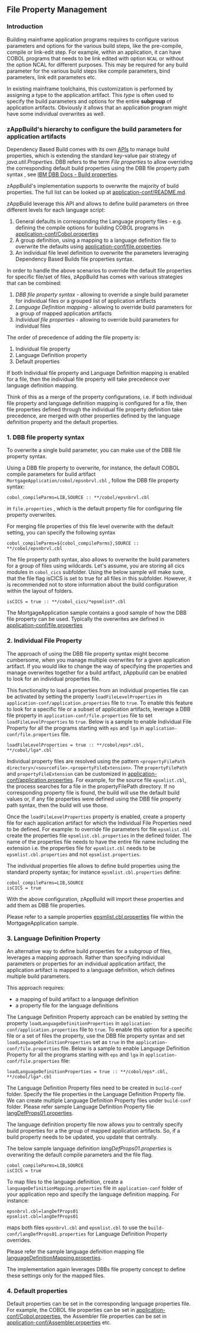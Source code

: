 ## File Property Management

### Introduction

Building mainframe application programs requires to configure various parameters and options for the various build steps, like the pre-compile, compile or link-edit step. For example, within an application, it can have COBOL programs that needs to be link edited with option `NCAL` or without the option NCAL for different purposes. This may be required for any build parameter for the various build steps like compile parameters, bind parameters, link edit parameters etc. 

In existing mainframe toolchains, this customization is performed by assigning a type to the application artifact. This *type* is often used to specify the build parameters and options for the entire **subgroup** of application artifacts. Obviously it allows that an application program might have some individual overwrites as well.

### zAppBuild's hierarchy to configure the build parameters for application artifacts

Dependency Based Build comes with its own [APIs](https://www.ibm.com/docs/api/v1/content/SS6T76_2.0.0/javadoc/index.html) to manage build properties, which is extending the standard key-value pair strategy of *java.util.Properties*. DBB refers to the term *File properties* to allow overriding the corresponding default build properties using the DBB file property path syntax , see [IBM DBB Docs - Build properties](https://www.ibm.com/docs/en/dbb/2.0.0?topic=apis-build-properties#file-properties).

zAppBuild's implementation supports to overwrite the majority of build properties. The full list can be looked up at [application-conf/README.md](../samples/application-conf/README.md).

zAppBuild leverage this API and allows to define build parameters on three different levels for each language script:
  1. General defaults in corresponding the Language property files - e.g. defining the compile options for building COBOL programs in [application-conf/Cobol.properties](../samples/application-conf/Cobol.properties)
  2. A group definition, using a mapping to a language definition file to overwrite the defaults using [application-conf/file.properties](../samples/application-conf/file.properties).
  3. An individual file level definition to overwrite the parameters leveraging Dependency Based Builds file properties syntax.

In order to handle the above scenarios to override the default file properties for specific file/set of files, zAppBuild has comes with various strategies that can be combined:

  1. *DBB file property syntax* - allowing to override a single build parameter for individual files or a grouped list of application artifacts 
  2. *Language Definition mapping* - allowing to override  build parameters for a group of mapped application artifacts
  3. *Individual file properties* - allowing to override build parameters for individual files

The order of precedence of adding the file property is:

  1. Individual file property
  2. Language Definition property
  3. Default properties

If both Individual file property and Language Definition mapping is enabled for a file, then the individual file property will take precedence over language definition mapping.

Think of this as a merge of the property configurations, i.e. if both individual file property and language definition mapping is configured for a file, then file properties defined through the individual file property definition take precedence, are merged with other properties defined by the language definition property and the default properties. 

### 1. DBB file property syntax

To overwrite a single build parameter, you can make use of the DBB file property syntax.  

Using a DBB file property to overwrite, for instance, the default COBOL compile parameters for build artifact `MortgageApplication/cobol/epsnbrvl.cbl` , follow the DBB file property syntax:

```properties
cobol_compileParms=LIB,SOURCE :: **/cobol/epsnbrvl.cbl
```
in `file.properties` , which is the default property file for configuring file property overwrites.

For merging file properties of this file level overwrite with the default setting, you can specify the following syntax
```properties
cobol_compileParms=${cobol_compileParms},SOURCE :: **/cobol/epsnbrvl.cbl
```

The file property path syntax, also allows to overwrite the build parameters for a group of files using wildcards. Let's assume, you are storing all cics modules in `cobol_cics` subfolder. Using the below sample will make sure, that the file flag isCICS is set to true for all files in this subfolder. However, it is recommended not to store information about the build configuration within the layout of folders.
```properties
isCICS = true :: **/cobol_cics/*epsmlist*.cbl
```

The MortgageApplication sample contains a good sample of how the DBB file property can be used. Typically the overwrites are defined in [application-conf/file.properties](../samples/MortgageApplication/application-conf/file.properties)

### 2. Individual File Property

The approach of using the DBB file property syntax might become cumbersome, when you manage multiple overwrites for a given application artifact. If you would like to change the way of specifying the properties and manage overwrites together for a build artifact, zAppbuild can be enabled to look for an individual properties file. 

This functionality to load a properties from an individual properties file can be activated by setting the property `loadFileLevelProperties` in `application-conf/application.properties` file to `true`.  To enable this feature to look for a specific file or a subset of application artifacts, leverage a DBB file property in `application-conf/file.properties` file to set `loadFileLevelProperties` to `true`. Below is a sample to enable Individual File Property for all the programs starting with `eps` and `lga` in `application-conf/file.properties` file.

```properties
loadFileLevelProperties = true :: **/cobol/eps*.cbl, **/cobol/lga*.cbl` 
```

Individual property files are resolved using the pattern `<propertyFilePath directory>/<sourceFile>.<propertyFileExtension>`. The `propertyFilePath` and `propertyFileExtension` can be customized in [application-conf/application.properties](../samples/MortgageApplication/application-conf/application.properties). For example, for the source file `epsmlist.cbl`, the process searches for a file in the propertyFilePath directory. If no corresponding property file is found, the build will use the default build values or, if any file properties were defined using the DBB file property path syntax, then the build will use those.

Once the `loadFileLevelProperties` property is enabled, create a property file for each application artifact for which the Individual File Properties need to be defined. For example: to override file parameters for file `epsmlist.cbl` create the properties file `epsmlist.cbl.properties` in the defined folder. The name of the properties file needs to have the entire file name including the extension i.e. the properties file for `epsmlist.cbl` needs to be `epsmlist.cbl.properties` and not `epsmlist.properties`.

The individual properties file allows to define build properties using the standard property syntax; for instance `epsmlist.cbl.properties` define: 
```properties
cobol_compileParms=LIB,SOURCE
isCICS = true
```

With the above configuration, zAppBuild will import these properties and add them as DBB file properties. 

Please refer to a sample properties [epsmlist.cbl.properties](../samples/MortgageApplication/properties/epsmlist.cbl.properties) file within the MortgageApplication sample.


### 3. Language Definition Property

An alternative way to define build properties for a subgroup of files, leverages a mapping approach. Rather than specifying individual parameters or properties for an individual application artifact, the application artifact is mapped to a language definition, which defines multiple build parameters.

This approach requires:

* a mapping of build artifact to a language definition
* a property file for the language definitions

The Language Definition Property approach can be enabled by setting the property `loadLanguageDefinitionProperties` in `application-conf/application.properties` file to `true`. To enable this option for a specific file or a set of files the property, use the DBB file property syntax and set  `loadLanguageDefinitionProperties` set as `true` in the `application-conf/file.properties` file. Below is a sample to enable Language Definition Property for all the programs starting with `eps` and `lga` in `application-conf/file.properties` file:

```properties
loadLanguageDefinitionProperties = true :: **/cobol/eps*.cbl, **/cobol/lga*.cbl
```

The Language Definition Property files need to be created in `build-conf` folder. Specify the file properties in the Language Definition Property file. We can create multiple Language Definition Property files under `build-conf` folder. Please refer sample Language Definition Property file [langDefProps01.properties](../build-conf/langDefProps01.properties).  

The language definition property file now allows you to centrally specify build properties for a the group of mapped application artifacts. So, if a build property needs to be updated, you update that centrally.

The below sample language definition *langDefProps01.properties* is overwriting the default compile parameters and the file flag.
```properties
cobol_compileParms=LIB,SOURCE
isCICS = true
```
To map files to the language definition, create a `languageDefinitionMapping.properties` file in `application-conf` folder of your application repo and specify the language definition mapping. For instance:
```properties
epsnbrvl.cbl=langDefProps01
epsmlist.cbl=langDefProps01
```
maps both files `epsnbrvl.cbl` and `epsmlist.cbl` to use the `build-conf/langDefProps01.properties` for Language Definition Property overrides. 

Please refer the sample language definition mapping file [languageDefinitionMapping.properties](../samples/MortgageApplication/application-conf/languageDefinitionMapping.properties).

The implementation again leverages DBBs file property concept to define these settings only for the mapped files.


### 4. Default properties

Default properties can be set in the corresponding language properties file.  For example, the COBOL file properties can be set in [application-conf/Cobol.properties](../samples/application-conf/Cobol.properties), the Assembler file properties can be set in [application-conf/Assembler.properties](../samples/application-conf/Assembler.properties) etc.